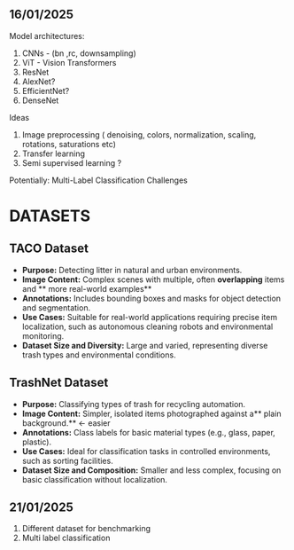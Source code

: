 ## 16/01/2025

Model architectures: <br>
1. CNNs - (bn ,rc, downsampling)
2. ViT - Vision Transformers
3. ResNet
4. AlexNet?
5. EfficientNet?
6. DenseNet


Ideas
1. Image preprocessing ( denoising, colors, normalization, scaling, rotations, saturations etc)
2. Transfer learning
3. Semi supervised learning ? 

Potentially:
Multi-Label Classification Challenges

# DATASETS
## TACO Dataset
- **Purpose:** Detecting litter in natural and urban environments.
- **Image Content:** Complex scenes with multiple, often **overlapping** items and ** more real-world examples**
- **Annotations:** Includes bounding boxes and masks for object detection and segmentation.
- **Use Cases:** Suitable for real-world applications requiring precise item localization, such as autonomous cleaning robots and environmental monitoring.
- **Dataset Size and Diversity:** Large and varied, representing diverse trash types and environmental conditions.

## TrashNet Dataset
- **Purpose:** Classifying types of trash for recycling automation.
- **Image Content:** Simpler, isolated items photographed against a** plain background.** <- easier
- **Annotations:** Class labels for basic material types (e.g., glass, paper, plastic).
- **Use Cases:** Ideal for classification tasks in controlled environments, such as sorting facilities.
- **Dataset Size and Composition:** Smaller and less complex, focusing on basic classification without localization.

## 21/01/2025
  1. Different dataset for benchmarking
  2. Multi label classification

